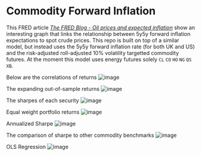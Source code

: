# Commodity Forward Inflation
This FRED article *[The FRED Blog - Oil prices and expected inflation](https://fredblog.stlouisfed.org/2020/04/oil-prices-and-expected-inflation/?utm_source=series_page&utm_medium=related_content&utm_term=related_resources&utm_campaign=fredblog)* show an interesting graph that links the relationship between 5y5y forward inflation expectations to spot crude prices. This repo is built on top of a similar model, but instead uses the 5y5y forward inflation rate (for both UK and US) and the risk-adjusted roll-adjusted 10% volatility targetted commodity futures. At the moment this model uses energy futures solely ```CL``` ```CO``` ```HO``` ```NG``` ```QS``` ```XB```. 

Below are the correlations of returns 
![image](https://github.com/user-attachments/assets/4df6b007-217e-4a3c-afe7-7b607071ac66)

The expanding out-of-sample returns
![image](https://github.com/user-attachments/assets/898cdbd5-f9df-4c37-b26a-3953fe9f47ba)

The sharpes of each security
![image](https://github.com/user-attachments/assets/efe8f323-f12e-4bd4-be84-e1294c20f8cb)

Equal weight portfolio returns
![image](https://github.com/user-attachments/assets/127ac2d0-ef2d-49aa-92aa-d0b586559bec)

Annualized Sharpe
![image](https://github.com/user-attachments/assets/2f424f1c-f671-454e-8688-dd74de056d13)

The comparison of sharpe to other commodity benchmarks
![image](https://github.com/user-attachments/assets/b0202aaf-bacb-4d72-9e44-4b40311e2bab)

OLS Regression
![image](https://github.com/user-attachments/assets/a0bd7455-cece-49b2-b6b3-6c399c5e2cb4)
